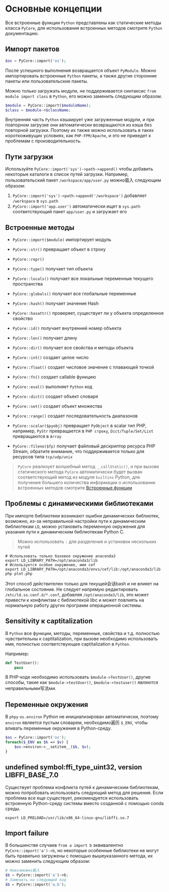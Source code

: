 # Основные концепции

Все встроенные функции `Python` представлены как статические методы класса `PyCore`, для использования встроенных методов смотрите `Python` документацию.

## Импорт пакетов
```php
$os = PyCore::import('os');
```

После успешного выполнения возвращается объект `PyModule`. Можно импортировать встроенные `Python` пакеты, а также другие сторонние пакеты или пользовательские пакеты.

Можно только загружать модули, не поддерживается синтаксис `from module import class` в `Python`, его можно заменить следующим образом.

```php
$module = PyCore::import($moduleName);
$class = $module->$className;
```

Внутренняя часть `Python` кэшаирует уже загруженные модули, и при повторном загрузке они автоматически возвращаются из кэша без повторной загрузки. Поэтому их также можно использовать в таких короткоживущих условиях, как `PHP-FPM/Apache`, и это не приведет к проблемам с производительность.

## Пути загрузки
Используйте `PyCore::import('sys')->path->append()` чтобы добавить некоторые каталоги в список путей загрузки.
Например, пользовательский пакет `/workspace/app/user.py` можно载入 следующим образом:

1. `PyCore::import('sys')->path->append('/workspace')` добавляет `/workspace` в `sys.path`
2. `PyCore::import('app.user')` автоматически ищет в `sys.path` соответствующий пакет `app/user.py` и загружает его

## Встроенные методы

- `PyCore::import($module)` импортирует модуль

- `PyCore::str()` превращает объект в строку

- `PyCore::repr()` 

- `PyCore::type()` получает тип объекта

- `PyCore::locals()` получает все локальные переменные текущего пространства

- `PyCore::globals()` получает все глобальные переменные

- `PyCore::hash()` получает значение Hash

- `PyCore::hasattr()` проверяет, существует ли у объекта определенное свойство

- `PyCore::id()` получает внутренний номер объекта

- `PyCore::len()` получает длину

- `PyCore::dir()` получает все свойства и методы объекта

- `PyCore::int()` создает целое число

- `PyCore::float()` создает числовое значение с плавающей точкой

- `PyCore::fn()` создает callable функцию

- `PyCore::eval()` выполняет `Python` код

- `PyCore::dict()` создает объект словаря

- `PyCore::set()` создает объект множества

- `PyCore::range()` создает последовательность диапазонов

- `PyCore::scalar($pyobj)` превращает `PyObject` в scalar тип PHP, например, `PyStr` превращается в `PHP строку`, `Dict/Tuple/Set/List` превращаются в `Array`
- `PyCore::fileno($fp)` получает файловый дескриптор ресурса PHP Stream, обратите внимание, что поддерживается только для ресурсов типа `tcp/udp/unix`

> `PyCore` реализует волшебный метод `__callStatic()`, и при вызове статического метода `PyCore` автоматически будет вызван соответствующий метод из модуля `builtins` Python,
> для получения большего количества информации о использовании встроенных методов смотрите [Встроенные функции](https://docs.python.org/3/library/functions.html)

## Проблемы с динамическими библиотеками
При импорте библиотеки возникают ошибки динамических библиотек, возможно, из-за неправильной настройки пути к динамическим библиотекам `LD`, можно установить переменную окружения для указания пути к динамическим библиотекам Python C.

> Можно использовать `:` для разделения и установки нескольких путей

```shell
# Использовать только базовое окружение anaconda3
export LD_LIBRARY_PATH=/opt/anaconda3/lib
# Используется особое окружение, имя cef
export LD_LIBRARY_PATH=/opt/anaconda3/envs/cef/lib:/opt/anaconda3/lib
php plot.php
```

Этот способ действителен только для текущей会话bash и не влияет на глобальное состояние. Не следует напрямую редактировать `/etc/ld.so.conf.d/*.conf`, добавляя `/opt/anaconda3/lib`, это может привести к конфликтам с библиотекой libc и может повлиять на нормальную работу других программ операционной системы.

## Sensitivity к captitalization
В `Python` все функции, методы, переменные, свойства и т.д. полностью чувствительны к captitalization, при вызове необходимо использовать имя, полностью соответствующее captitalization в `Python`.

Например:

```python
def TestUser():
    pass
```

В PHP-коде необходимо использовать `$module->TestUser()`, другие способы, такие как `$module->testUser()`, `$module->testuser()` являются неправильными写法ми.

## Переменные окружения
В `phpy` `os.environ` Python не инициализирован автоматически, поэтому `environ` является пустым словарем, необходимо遍历 `$_ENV`, чтобы вливать переменные окружения в Python-среду.

```php
$os = PyCore::import('os');
foreach($_ENV as $k => $v) {
    $os->environ->__setitem__($k, $v);
}
```

## undefined symbol:ffi_type_uint32, version LIBFFI_BASE_7.0
Существует проблема конфликта путей к динамическим библиотекам, можно попробовать использовать следующий метод для решения.
Если проблема все еще существует, рекомендуется использовать встроенную Python-среду системы вместо созданной с помощью conda среды.

```shell
export LD_PRELOAD=/usr/lib/x86_64-linux-gnu/libffi.so.7
```

## Import failure
В большинстве случаев `from a import b` эквивалентно `PyCore::import('a')->b`,
но некоторые особенные библиотеки не могут быть правильно загружены с помощью вышеуказанного метода, их можно заменить следующим образом:

```php
# Невозможно载入
$b = PyCore::import('a')->b;
# Заменить на следующий код
$b = PyCore::import('a.b');
```
